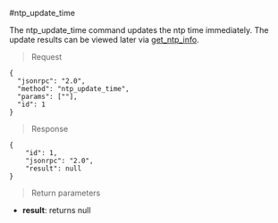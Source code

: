 #ntp_update_time

The ntp_update_time command updates the ntp time immediately. The update results can be viewed later via [get_ntp_info](/zh/dev/rpc-reference/rpc-get-ntp-info).

> Request
```
{
  "jsonrpc": "2.0",
  "method": "ntp_update_time",
  "params": [""],
  "id": 1
}
```
>Response

```
{
    "id": 1,
    "jsonrpc": "2.0",
    "result": null
}
```

> Return parameters

- **result**: returns null